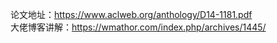 论文地址：https://www.aclweb.org/anthology/D14-1181.pdf  
大佬博客讲解：https://wmathor.com/index.php/archives/1445/  
